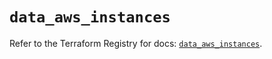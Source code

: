 # `data_aws_instances`

Refer to the Terraform Registry for docs: [`data_aws_instances`](https://registry.terraform.io/providers/hashicorp/aws/6.10.0/docs/data-sources/instances).
